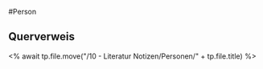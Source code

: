 #Person

## Querverweis
<% await tp.file.move("/10 - Literatur Notizen/Personen/" + tp.file.title) %>